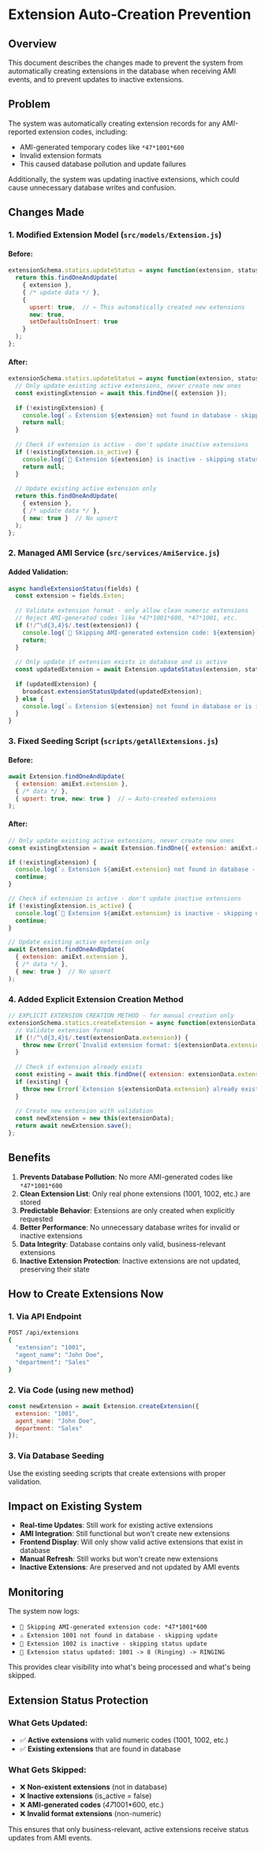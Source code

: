 # Extension Auto-Creation Prevention

## Overview
This document describes the changes made to prevent the system from automatically creating extensions in the database when receiving AMI events, and to prevent updates to inactive extensions.

## Problem
The system was automatically creating extension records for any AMI-reported extension codes, including:
- AMI-generated temporary codes like `*47*1001*600`
- Invalid extension formats
- This caused database pollution and update failures

Additionally, the system was updating inactive extensions, which could cause unnecessary database writes and confusion.

## Changes Made

### 1. Modified Extension Model (`src/models/Extension.js`)

#### Before:
```javascript
extensionSchema.statics.updateStatus = async function(extension, statusCode, deviceState) {
  return this.findOneAndUpdate(
    { extension },
    { /* update data */ },
    { 
      upsert: true,  // ← This automatically created new extensions
      new: true,
      setDefaultsOnInsert: true
    }
  );
};
```

#### After:
```javascript
extensionSchema.statics.updateStatus = async function(extension, statusCode, deviceState) {
  // Only update existing active extensions, never create new ones
  const existingExtension = await this.findOne({ extension });
  
  if (!existingExtension) {
    console.log(`⚠️ Extension ${extension} not found in database - skipping update`);
    return null;
  }
  
  // Check if extension is active - don't update inactive extensions
  if (!existingExtension.is_active) {
    console.log(`🚫 Extension ${extension} is inactive - skipping status update`);
    return null;
  }
  
  // Update existing active extension only
  return this.findOneAndUpdate(
    { extension },
    { /* update data */ },
    { new: true }  // No upsert
  );
};
```

### 2. Managed AMI Service (`src/services/AmiService.js`)

#### Added Validation:
```javascript
async handleExtensionStatus(fields) {
  const extension = fields.Exten;
  
  // Validate extension format - only allow clean numeric extensions
  // Reject AMI-generated codes like *47*1001*600, *47*1001, etc.
  if (!/^\d{3,4}$/.test(extension)) {
    console.log(`🚫 Skipping AMI-generated extension code: ${extension}`);
    return;
  }
  
  // Only update if extension exists in database and is active
  const updatedExtension = await Extension.updateStatus(extension, statusCode, deviceState);
  
  if (updatedExtension) {
    broadcast.extensionStatusUpdated(updatedExtension);
  } else {
    console.log(`⚠️ Extension ${extension} not found in database or is inactive - status update skipped`);
  }
}
```

### 3. Fixed Seeding Script (`scripts/getAllExtensions.js`)

#### Before:
```javascript
await Extension.findOneAndUpdate(
  { extension: amiExt.extension },
  { /* data */ },
  { upsert: true, new: true }  // ← Auto-created extensions
);
```

#### After:
```javascript
// Only update existing active extensions, never create new ones
const existingExtension = await Extension.findOne({ extension: amiExt.extension });

if (!existingExtension) {
  console.log(`⚠️ Extension ${amiExt.extension} not found in database - skipping update`);
  continue;
}

// Check if extension is active - don't update inactive extensions
if (!existingExtension.is_active) {
  console.log(`🚫 Extension ${amiExt.extension} is inactive - skipping update`);
  continue;
}

// Update existing active extension only
await Extension.findOneAndUpdate(
  { extension: amiExt.extension },
  { /* data */ },
  { new: true }  // No upsert
);
```

### 4. Added Explicit Extension Creation Method

```javascript
// EXPLICIT EXTENSION CREATION METHOD - for manual creation only
extensionSchema.statics.createExtension = async function(extensionData) {
  // Validate extension format
  if (!/^\d{3,4}$/.test(extensionData.extension)) {
    throw new Error(`Invalid extension format: ${extensionData.extension}. Must be 3-4 digits only.`);
  }
  
  // Check if extension already exists
  const existing = await this.findOne({ extension: extensionData.extension });
  if (existing) {
    throw new Error(`Extension ${extensionData.extension} already exists in database.`);
  }
  
  // Create new extension with validation
  const newExtension = new this(extensionData);
  return await newExtension.save();
};
```

## Benefits

1. **Prevents Database Pollution**: No more AMI-generated codes like `*47*1001*600`
2. **Clean Extension List**: Only real phone extensions (1001, 1002, etc.) are stored
3. **Predictable Behavior**: Extensions are only created when explicitly requested
4. **Better Performance**: No unnecessary database writes for invalid or inactive extensions
5. **Data Integrity**: Database contains only valid, business-relevant extensions
6. **Inactive Extension Protection**: Inactive extensions are not updated, preserving their state

## How to Create Extensions Now

### 1. Via API Endpoint
```bash
POST /api/extensions
{
  "extension": "1001",
  "agent_name": "John Doe",
  "department": "Sales"
}
```

### 2. Via Code (using new method)
```javascript
const newExtension = await Extension.createExtension({
  extension: "1001",
  agent_name: "John Doe",
  department: "Sales"
});
```

### 3. Via Database Seeding
Use the existing seeding scripts that create extensions with proper validation.

## Impact on Existing System

- **Real-time Updates**: Still work for existing active extensions
- **AMI Integration**: Still functional but won't create new extensions
- **Frontend Display**: Will only show valid active extensions that exist in database
- **Manual Refresh**: Still works but won't create new extensions
- **Inactive Extensions**: Are preserved and not updated by AMI events

## Monitoring

The system now logs:
- `🚫 Skipping AMI-generated extension code: *47*1001*600`
- `⚠️ Extension 1001 not found in database - skipping update`
- `🚫 Extension 1002 is inactive - skipping status update`
- `📱 Extension status updated: 1001 -> 8 (Ringing) -> RINGING`

This provides clear visibility into what's being processed and what's being skipped.

## Extension Status Protection

### What Gets Updated:
- ✅ **Active extensions** with valid numeric codes (1001, 1002, etc.)
- ✅ **Existing extensions** that are found in database

### What Gets Skipped:
- ❌ **Non-existent extensions** (not in database)
- ❌ **Inactive extensions** (is_active = false)
- ❌ **AMI-generated codes** (*47*1001*600, etc.)
- ❌ **Invalid format extensions** (non-numeric)

This ensures that only business-relevant, active extensions receive status updates from AMI events.
